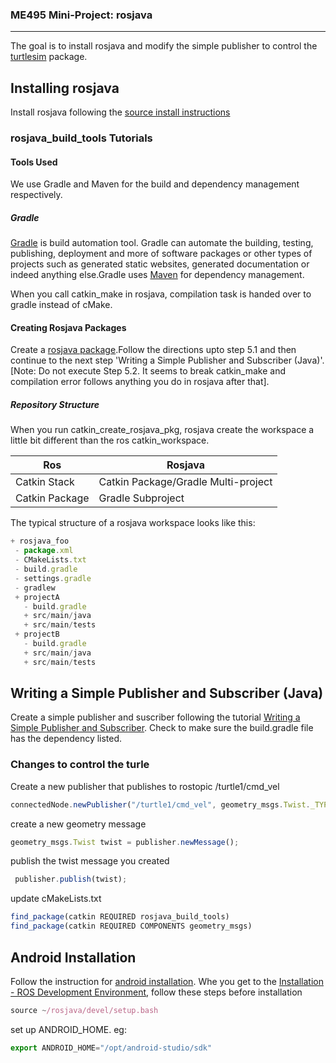 
### ME495 Mini-Project: rosjava
----------------------------

The goal is to install rosjava and modify the simple publisher to control the [turtlesim](http://wiki.ros.org/turtlesim) package.

## Installing rosjava

Install rosjava following the [source install instructions](http://wiki.ros.org/rosjava/Tutorials/indigo/Installation)

### rosjava_build_tools Tutorials

#### Tools Used

We use Gradle and Maven for the build and dependency management respectively.

##### Gradle

[Gradle](http://www.gradle.org/) is build automation tool. Gradle can automate the building, testing, publishing, deployment and more of software packages or other types of projects such as generated static websites, generated documentation or indeed anything else.Gradle uses [Maven](http://maven.apache.org/) for dependency management.

When you call catkin_make in rosjava, compilation task is handed over to gradle instead of cMake. 

#### Creating Rosjava Packages

Create a [rosjava package](http://wiki.ros.org/rosjava_build_tools/Tutorials/hydro/Creating%20Rosjava%20Packages).Follow the directions upto step 5.1 and then continue to the next step 'Writing a Simple Publisher and Subscriber (Java)'. [Note: Do not execute Step 5.2. It seems to break catkin_make and compilation error follows anything you do in rosjava after that].

##### Repository Structure

When you run catkin_create_rosjava_pkg, rosjava create the workspace a little bit different than the ros catkin_workspace. 


**Ros** | **Rosjava**
------------ | -------------
Catkin Stack | Catkin Package/Gradle Multi-project
Catkin Package | Gradle Subproject

The typical structure of a rosjava workspace looks like this:

```javascript
+ rosjava_foo
 - package.xml
 - CMakeLists.txt
 - build.gradle
 - settings.gradle
 - gradlew
 + projectA
   - build.gradle
   + src/main/java
   + src/main/tests 
 + projectB
   - build.gradle
   + src/main/java
   + src/main/tests 
   ```



## Writing a Simple Publisher and Subscriber (Java)

Create a simple publisher and suscriber following the tutorial [Writing a Simple Publisher and Subscriber](http://wiki.ros.org/rosjava_build_tools/Tutorials/hydro/WritingPublisherSubscriber%28Java%29). Check to make sure the build.gradle file has the dependency listed. 

### Changes to control the turle

Create a new publisher that publishes to rostopic /turtle1/cmd_vel

```javascript
connectedNode.newPublisher("/turtle1/cmd_vel", geometry_msgs.Twist._TYPE);
```
create a new geometry message

```javascript
geometry_msgs.Twist twist = publisher.newMessage();
```
publish the twist message you created

```javascript
 publisher.publish(twist);
 ```
update cMakeLists.txt

```javascript
find_package(catkin REQUIRED rosjava_build_tools)
find_package(catkin REQUIRED COMPONENTS geometry_msgs)
```

## Android Installation

Follow the instruction for [android installation](http://wiki.ros.org/rosjava_build_tools/Tutorials/hydro/Creating%20Android%20Packages). Whe you get to the [Installation - ROS Development Environment](http://wiki.ros.org/android/Tutorials/hydro/Installation%20-%20Ros%20Development%20Environment), follow these steps before installation

```javascript
source ~/rosjava/devel/setup.bash
```

set up ANDROID_HOME. eg:

```javascript
export ANDROID_HOME="/opt/android-studio/sdk"
```

